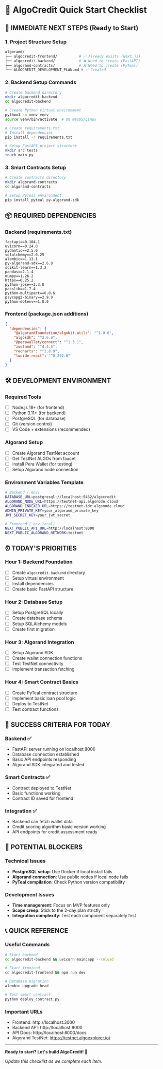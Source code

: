 # 🚀 AlgoCredit Quick Start Checklist

## 🎯 IMMEDIATE NEXT STEPS (Ready to Start)

### 1. Project Structure Setup
```bash
algorand/
├── algocredit-frontend/          # ✅ Already exists (Next.js)
├── algocredit-backend/           # ❌ Need to create (FastAPI)
├── algorand-contracts/           # ❌ Need to create (PyTeal)
└── ALGOCREDIT_DEVELOPMENT_PLAN.md # ✅ Created
```

### 2. Backend Setup Commands
```bash
# Create backend directory
mkdir algocredit-backend
cd algocredit-backend

# Create Python virtual environment
python3 -m venv venv
source venv/bin/activate  # On macOS/Linux

# Create requirements.txt
# Install dependencies
pip install -r requirements.txt

# Setup FastAPI project structure
mkdir src tests
touch main.py
```

### 3. Smart Contracts Setup
```bash
# Create contracts directory
mkdir algorand-contracts
cd algorand-contracts

# Setup PyTeal environment
pip install pyteal py-algorand-sdk
```

## 📦 REQUIRED DEPENDENCIES

### Backend (requirements.txt)
```
fastapi==0.104.1
uvicorn==0.24.0
pydantic==2.5.0
sqlalchemy==2.0.25
alembic==1.13.1
py-algorand-sdk==2.6.0
scikit-learn==1.3.2
pandas==2.1.4
numpy==1.26.2
httpx==0.25.2
python-jose==3.3.0
passlib==1.7.4
python-multipart==0.0.6
psycopg2-binary==2.9.9
python-dotenv==1.0.0
```

### Frontend (package.json additions)
```json
{
  "dependencies": {
    "@algorandfoundation/algokit-utils": "^1.0.0",
    "algosdk": "^2.6.0",
    "@perawallet/connect": "^1.3.1",
    "zustand": "^4.4.6",
    "recharts": "^2.8.0",
    "lucide-react": "^0.292.0"
  }
}
```

## 🛠️ DEVELOPMENT ENVIRONMENT

### Required Tools
- [ ] Node.js 18+ (for frontend)
- [ ] Python 3.11+ (for backend)
- [ ] PostgreSQL (for database)
- [ ] Git (version control)
- [ ] VS Code + extensions (recommended)

### Algorand Setup
- [ ] Create Algorand TestNet account
- [ ] Get TestNet ALGOs from faucet
- [ ] Install Pera Wallet (for testing)
- [ ] Setup Algorand node connection

### Environment Variables Template
```bash
# Backend (.env)
DATABASE_URL=postgresql://localhost:5432/algocredit
ALGORAND_NODE_URL=https://testnet-api.algonode.cloud
ALGORAND_INDEXER_URL=https://testnet-idx.algonode.cloud
ADMIN_PRIVATE_KEY=your_algorand_private_key
JWT_SECRET_KEY=your_jwt_secret

# Frontend (.env.local)
NEXT_PUBLIC_API_URL=http://localhost:8000
NEXT_PUBLIC_ALGORAND_NETWORK=testnet
```

## ⏰ TODAY'S PRIORITIES

### Hour 1: Backend Foundation
- [ ] Create `algocredit-backend` directory
- [ ] Setup virtual environment
- [ ] Install dependencies
- [ ] Create basic FastAPI structure

### Hour 2: Database Setup
- [ ] Setup PostgreSQL locally
- [ ] Create database schema
- [ ] Setup SQLAlchemy models
- [ ] Create first migration

### Hour 3: Algorand Integration
- [ ] Setup Algorand SDK
- [ ] Create wallet connection functions
- [ ] Test TestNet connectivity
- [ ] Implement transaction fetching

### Hour 4: Smart Contract Basics
- [ ] Create PyTeal contract structure
- [ ] Implement basic loan pool logic
- [ ] Deploy to TestNet
- [ ] Test contract functions

## 🎯 SUCCESS CRITERIA FOR TODAY

### Backend ✅
- FastAPI server running on localhost:8000
- Database connection established
- Basic API endpoints responding
- Algorand SDK integrated and tested

### Smart Contracts ✅
- Contract deployed to TestNet
- Basic functions working
- Contract ID saved for frontend

### Integration ✅
- Backend can fetch wallet data
- Credit scoring algorithm basic version working
- API endpoints for credit assessment ready

## 🚨 POTENTIAL BLOCKERS

### Technical Issues
- **PostgreSQL setup**: Use Docker if local install fails
- **Algorand connection**: Use public nodes if local node fails
- **PyTeal compilation**: Check Python version compatibility

### Development Issues
- **Time management**: Focus on MVP features only
- **Scope creep**: Stick to the 2-day plan strictly
- **Integration complexity**: Test each component separately first

## 📞 QUICK REFERENCE

### Useful Commands
```bash
# Start backend
cd algocredit-backend && uvicorn main:app --reload

# Start frontend
cd algocredit-frontend && npm run dev

# Database migration
alembic upgrade head

# Test smart contract
python deploy_contract.py
```

### Important URLs
- Frontend: http://localhost:3000
- Backend API: http://localhost:8000
- API Docs: http://localhost:8000/docs
- Algorand TestNet: https://testnet.algoexplorer.io/

---

**Ready to start? Let's build AlgoCredit! 🚀**

*Update this checklist as we complete each item.*
